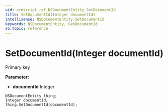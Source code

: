 ```yaml
---
uid: crmscript_ref_NSDocumentEntity_SetDocumentId
title: SetDocumentId(Integer documentId)
intellisense: NSDocumentEntity.SetDocumentId
keywords: NSDocumentEntity, GetDocumentId
so.topic: reference
---
```


# SetDocumentId(Integer documentId)

Primary key

**Parameter:** 
* **documentId** Integer

```crmscript
NSDocumentEntity thing;
Integer documentId;
thing.SetDocumentId(documentId);
```

